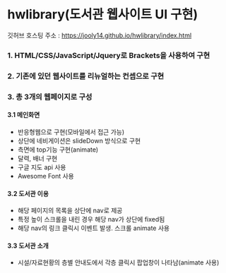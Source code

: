 # hwlibrary(도서관 웹사이트 UI 구현)
깃허브 호스팅 주소 : https://jooly14.github.io/hwlibrary/index.html
### 1. HTML/CSS/JavaScript/Jquery로 Brackets을 사용하여 구현
### 2. 기존에 있던 웹사이트를 리뉴얼하는 컨셉으로 구현
### 3. 총 3개의  웹페이지로 구성
#### 3.1 메인화면
- 반응형웹으로 구현(모바일에서 접근 가능)  
- 상단에 네비게이션은 slideDown 방식으로 구현  
- 측면에 top기능 구현(animate)  
- 달력, 배너 구현  
- 구글 지도 api 사용
- Awesome Font 사용  
#### 3.2 도서관 이용
- 해당 페이지의 목록을 상단에 nav로 제공 
- 특정 높이 스크롤을 내린 경우 해당 nav가 상단에 fixed됨 
- 해당 nav의 링크 클릭시 이벤트 발생. 스크롤 animate 사용
#### 3.3 도서관 소개
- 시설/자료현황의 층별 안내도에서 각층 클릭시 팝업창이 나타남(animate 사용)
